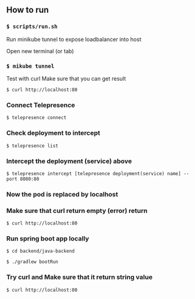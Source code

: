 ## How to run
### `$ scripts/run.sh`

Run minikube tunnel to expose loadbalancer into host

Open new terminal (or tab)
### `$ mikube tunnel`

Test with curl
Make sure that you can get result

`$ curl http://localhost:80`

### Connect Telepresence
```$ telepresence connect```

### Check deployment to intercept
`$ telepresence list`

### Intercept the deployment (service) above

`$ telepresence intercept [telepresence deployment(service) name] --port 8080:80`

### Now the pod is replaced by localhost

### Make sure that curl return empty (error) return
`$ curl http://localhost:80`

### Run spring boot app locally

`$ cd backend/java-backend`

`$ ./gradlew bootRun`

### Try curl and Make sure that it return string value
`$ curl http://localhost:80`